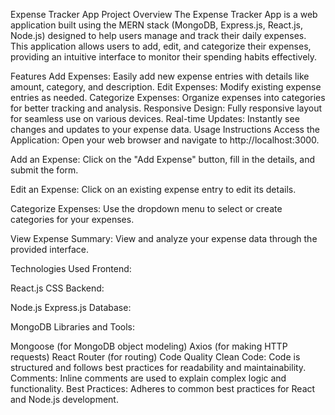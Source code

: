 Expense Tracker App
Project Overview
The Expense Tracker App is a web application built using the MERN stack (MongoDB, Express.js, React.js, Node.js) designed to help users manage and track their daily expenses. This application allows users to add, edit, and categorize their expenses, providing an intuitive interface to monitor their spending habits effectively.

Features
Add Expenses: Easily add new expense entries with details like amount, category, and description.
Edit Expenses: Modify existing expense entries as needed.
Categorize Expenses: Organize expenses into categories for better tracking and analysis.
Responsive Design: Fully responsive layout for seamless use on various devices.
Real-time Updates: Instantly see changes and updates to your expense data.
Usage Instructions
Access the Application: Open your web browser and navigate to http://localhost:3000.

Add an Expense: Click on the "Add Expense" button, fill in the details, and submit the form.

Edit an Expense: Click on an existing expense entry to edit its details.

Categorize Expenses: Use the dropdown menu to select or create categories for your expenses.

View Expense Summary: View and analyze your expense data through the provided interface.

Technologies Used
Frontend:

React.js
CSS
Backend:

Node.js
Express.js
Database:

MongoDB
Libraries and Tools:

Mongoose (for MongoDB object modeling)
Axios (for making HTTP requests)
React Router (for routing)
Code Quality
Clean Code: Code is structured and follows best practices for readability and maintainability.
Comments: Inline comments are used to explain complex logic and functionality.
Best Practices: Adheres to common best practices for React and Node.js development.
